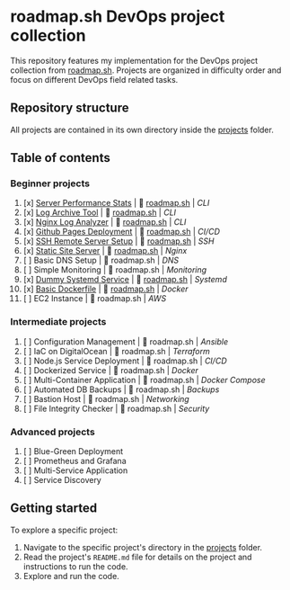 # roadmap.sh DevOps project collection

This repository features my implementation for the DevOps project collection from [roadmap.sh](https://roadmap.sh/devops/projects). Projects are organized in difficulty order and focus on different DevOps field related tasks.

## Repository structure
All projects are contained in its own directory inside the [projects](projects) folder.

## Table of contents
### Beginner projects
1. [x] [Server Performance Stats](projects/beginner/server-performance-status) | :link: [roadmap.sh](https://roadmap.sh/projects/server-stats) | *CLI*
2. [x] [Log Archive Tool](projects/beginner/log-archive-tool) | :link: [roadmap.sh](https://roadmap.sh/projects/log-archive-tool) | *CLI*
3. [x] [Nginx Log Analyzer](projects/beginner/nginx-log-analyzer) | :link: [roadmap.sh](https://roadmap.sh/projects/nginx-log-analyser) | *CLI*
4. [x] [Github Pages Deployment](projects/beginner/gh-deployment-workflow) | :link: [roadmap.sh](https://roadmap.sh/projects/github-actions-deployment-workflow) | *CI/CD*
5. [x] [SSH Remote Server Setup](projects/beginner/ssh-remote-server-setup) | :link: [roadmap.sh](https://roadmap.sh/projects/ssh-remote-server-setup) | *SSH*
6. [x] [Static Site Server](projects/beginner/static-site-server) | :link: [roadmap.sh](https://roadmap.sh/projects/static-site-server) | *Nginx*
7. [ ] Basic DNS Setup | :link: roadmap.sh | *DNS*
8. [ ] Simple Monitoring | :link: roadmap.sh | *Monitoring*
9. [x] [Dummy Systemd Service](projects/beginner/dummy-systemd-service) | :link: [roadmap.sh](https://roadmap.sh/projects/dummy-systemd-service) | *Systemd*
10. [x] [Basic Dockerfile](projects/beginner/basic-dockerfile) | :link: [roadmap.sh](https://roadmap.sh/projects/basic-dockerfile) | *Docker*
11. [ ] EC2 Instance | :link: roadmap.sh | *AWS*

### Intermediate projects
1. [ ] Configuration Management | :link: roadmap.sh | *Ansible*
2. [ ] IaC on DigitalOcean | :link: roadmap.sh | *Terraform*
3. [ ] Node.js Service Deployment | :link: roadmap.sh | *CI/CD*
4. [ ] Dockerized Service | :link: roadmap.sh | *Docker*
5. [ ] Multi-Container Application | :link: roadmap.sh | *Docker Compose*
6. [ ] Automated DB Backups | :link: roadmap.sh | *Backups*
7. [ ] Bastion Host | :link: roadmap.sh | *Networking*
8. [ ] File Integrity Checker | :link: roadmap.sh | *Security*

### Advanced projects
1. [ ] Blue-Green Deployment
2. [ ] Prometheus and Grafana
3. [ ] Multi-Service Application
4. [ ] Service Discovery

## Getting started
To explore a specific project:
1. Navigate to the specific project's directory in the [projects](projects) folder.
2. Read the project's `README.md` file for details on the project and instructions to run the code.
3. Explore and run the code.
